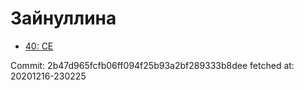 # Зайнуллина
- [40: CE](40.md)

Commit: 2b47d965fcfb06ff094f25b93a2bf289333b8dee
 fetched at: 20201216-230225
